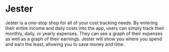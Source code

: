 # Jester

Jester is a one-stop shop for all of your cost tracking needs. By entering their entire income and daily costs into the app, users can simply track their monthly, daily, or yearly expenses. They can see a graph of their expenses as well as a graph of their earnings. Jester will show you where you spend and earn the least, allowing you to save money and time.


